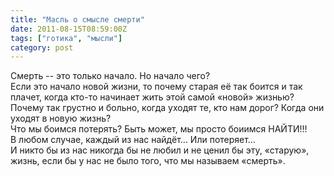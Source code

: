 ```yaml
---
title: "Масль о смысле смерти"
date: 2011-08-15T08:59:00Z
tags: ["готика", "мысли"]
category: post
---
```


Смерть -- это только начало. Но начало чего?  
Если это начало новой жизни, то почему старая её так боится и так плачет, когда кто-то начинает жить этой самой «новой» жизнью? Почему так грустно и больно, когда уходят те, кто нам дорог? Когда они уходят в новую жизнь?  
Что мы боимся потерять? Быть может, мы просто боиимся НАЙТИ!!!  
В любом случае, каждый из нас найдёт… Или потеряет…  
И никто бы из нас никогда бы не любил и не ценил бы эту, «старую», жизнь, если бы у нас не было того, что мы называем «смерть».


